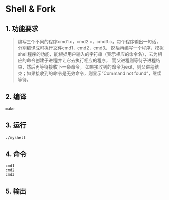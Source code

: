 # Shell & Fork
## 1. 功能要求

>编写三个不同的程序cmd1.c，cmd2.c，cmd3.c，每个程序输出一句话，分别编译成可执行文件cmd1，cmd2，cmd3。
然后再编写一个程序，模拟shell程序的功能，能根据用户输入的字符串（表示相应的命令名），去为相应的命令创建子进程并让它去执行相应的程序，
而父进程则等待子进程结束，然后再等待接收下一条命令。
如果接收到的命令为exit，则父进程结束；如果接收到的命令是无效命令，则显示“Command not found”，继续等待。

## 2. 编译
```
make
```

## 3. 运行
```
./myshell
```

## 4. 命令
```
cmd1
cmd2
cmd3
```

## 5. 输出
